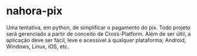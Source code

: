 # nahora-pix
Uma tentativa, em python, de simplificar o pagamento do pix. Todo projeto será gerenciado a partir de conceito de Cross-Platform. Além de ser últil, a aplicação deve ser fácil, leve e acessível à qualquer plataforma; Android, Windows, Linux, iOS, etc.
